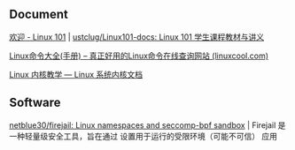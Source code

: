 
## Document

[欢迎 - Linux 101](https://101.lug.ustc.edu.cn/) | [ustclug/Linux101-docs: Linux 101 学生课程教材与讲义](https://github.com/ustclug/Linux101-docs)

[Linux命令大全(手册) – 真正好用的Linux命令在线查询网站 (linuxcool.com)](https://www.linuxcool.com/)

[Linux 内核教学 — Linux 系统内核文档](https://linux-kernel-labs-zh.xyz/index.html)

## Software

[netblue30/firejail: Linux namespaces and seccomp-bpf sandbox](https://github.com/netblue30/firejail) | Firejail 是一种轻量级安全工具，旨在通过 设置用于运行的受限环境（可能不可信） 应用